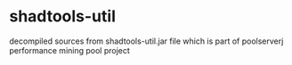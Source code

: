 shadtools-util
==============

decompiled sources from shadtools-util.jar file which is part of poolserverj performance mining pool project
